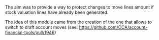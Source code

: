 The aim was to provide a way to protect changes to move lines amount if
stock valuation lines have already been generated.

The idea of this module came from the creation of the one that allows
to switch to draft account moves (see: https://github.com/OCA/account-financial-tools/pull/1946)
